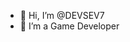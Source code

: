 - 👋 Hi, I’m @DEVSEV7
- 👀 I’m a Game Developer

<!---
DEVSEV7/DEVSEV7 is a ✨ special ✨ repository because its `README.md` (this file) appears on your GitHub profile.
You can click the Preview link to take a look at your changes.
--->
